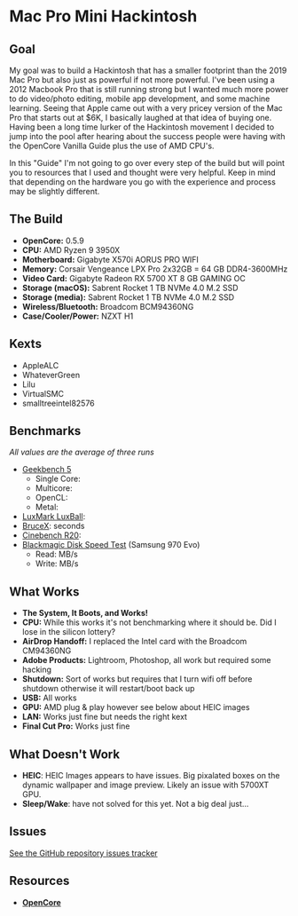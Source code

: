 # Mac Pro Mini Hackintosh

## Goal
My goal was to build a Hackintosh that has a smaller footprint than the 2019 Mac Pro but also just as powerful if not more powerful. I've been using a 2012 Macbook Pro that is still running strong but I wanted much more power to do video/photo editing, mobile app development, and some machine learning. Seeing that Apple came out with a very pricey version of the Mac Pro that starts out at $6K, I basically laughed at that idea of buying one. Having been a long time lurker of the Hackintosh movement I decided to jump into the pool after hearing about the success people were having with the OpenCore Vanilla Guide plus the use of AMD CPU's.

In this "Guide" I'm not going to go over every step of the build but will point you to resources that I used and thought were very helpful. Keep in mind that depending on the hardware you go with the experience and process may be slightly different.

## The Build

* **OpenCore:** 0.5.9
* **CPU:** AMD Ryzen 9 3950X
* **Motherboard:** Gigabyte X570i AORUS PRO WIFI
* **Memory:** Corsair Vengeance LPX Pro 2x32GB = 64 GB DDR4-3600MHz
* **Video Card:** Gigabyte Radeon RX 5700 XT 8 GB GAMING OC
* **Storage (macOS):** Sabrent Rocket 1 TB NVMe 4.0 M.2 SSD
* **Storage (media):** Sabrent Rocket 1 TB NVMe 4.0 M.2 SSD
* **Wireless/Bluetooth:** Broadcom BCM94360NG
* **Case/Cooler/Power:** NZXT H1

## Kexts
* AppleALC
* WhateverGreen
* Lilu
* VirtualSMC
* smalltreeintel82576

## Benchmarks

_All values are the average of three runs_

* [Geekbench 5](https://www.geekbench.com/)
  * Single Core: 
  * Multicore: 
  * OpenCL: 
  * Metal: 
* [LuxMark LuxBall](http://www.luxmark.info/): 
* [BruceX](https://blog.alex4d.com/2013/10/30/brucex-a-new-fcpx-benchmark/):  seconds
* [Cinebench R20](https://www.maxon.net/en-us/products/cinebench-r20-overview/): 
* [Blackmagic Disk Speed Test](https://apps.apple.com/us/app/blackmagic-disk-speed-test/id425264550) (Samsung 970 Evo)
  * Read:  MB/s
  * Write:  MB/s
  
## What Works

* **The System, It Boots, and Works!**
* **CPU:** While this works it's not benchmarking where it should be. Did I lose in the silicon lottery?
* **AirDrop Handoff:** I replaced the Intel card with the Broadcom CM94360NG
* **Adobe Products:** Lightroom, Photoshop, all work but required some hacking
* **Shutdown:** Sort of works but requires that I turn wifi off before shutdown otherwise it will restart/boot back up
* **USB:** All works
* **GPU:** AMD plug & play however see below about HEIC images
* **LAN:** Works just fine but needs the right kext
* **Final Cut Pro:** Works just fine

## What Doesn't Work

* **HEIC**: HEIC Images appears to have issues. Big pixalated boxes on the dynamic wallpaper and image preview. Likely an issue with 5700XT GPU.
* **Sleep/Wake**: have not solved for this yet. Not a big deal just...

## Issues

[See the GitHub repository issues tracker](https://github.com/armanijohnny/MacProMiniHackintosh/issues)

## Resources
* [**OpenCore**](https://dortania.github.io/OpenCore-Desktop-Guide/) 
